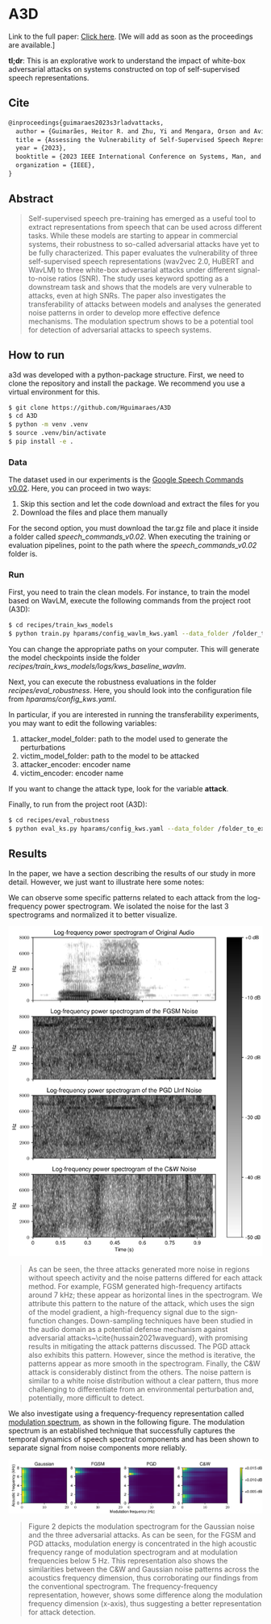 # A3D

Link to the full paper: [Click here](). [We will add as soon as the proceedings are available.]

**tl;dr**: This is an explorative work to understand the impact of white-box adversarial attacks on systems constructed on top of self-supervised speech representations.

## Cite

```latex
@inproceedings{guimaraes2023s3rladvattacks,
  author = {Guimarães, Heitor R. and Zhu, Yi and Mengara, Orson and Avila, Anderson R. and Falk, Tiago H.},
  title = {Assessing the Vulnerability of Self-Supervised Speech Representations for Keyword Spotting Under White-Box Adversarial Attacks},
  year = {2023},
  booktitle = {2023 IEEE International Conference on Systems, Man, and Cybernetics (SMC)},
  organization = {IEEE},
}
```

## Abstract

> Self-supervised speech pre-training has emerged as a useful tool to extract representations from speech that can be used across different tasks. While these models are starting to appear in commercial systems, their robustness to so-called adversarial attacks have yet to be fully characterized. This paper evaluates the vulnerability of three self-supervised speech representations (wav2vec 2.0, HuBERT and WavLM) to three white-box adversarial attacks under different signal-to-noise ratios (SNR). The study uses keyword spotting as a downstream task and shows that the models are very vulnerable to attacks, even at high SNRs. The paper also investigates the transferability of attacks between models and analyses the generated noise patterns in order to develop more effective defence mechanisms. The modulation spectrum shows to be a potential tool for detection of adversarial attacks to speech systems.

## How to run

a3d was developed with a python-package structure. First, we need to clone the repository and install the package.
We recommend you use a virtual environment for this.

```bash
$ git clone https://github.com/Hguimaraes/A3D
$ cd A3D
$ python -m venv .venv
$ source .venv/bin/activate
$ pip install -e .
```

### Data

The dataset used in our experiments is the [Google Speech Commands v0.02](http://download.tensorflow.org/data/speech_commands_v0.02.tar.gz).
Here, you can proceed in two ways:

1. Skip this section and let the code download and extract the files for you
2. Download the files and place them manually

For the second option, you must download the tar.gz file and place it inside a folder called *speech_commands_v0.02*. When executing the training or evaluation pipelines, point to the path where the *speech_commands_v0.02* folder is.

### Run

First, you need to train the clean models. For instance, to train the model based on WavLM, execute the following commands from the project root (A3D):

```bash
$ cd recipes/train_kws_models
$ python train.py hparams/config_wavlm_kws.yaml --data_folder /folder_to_extract_gsc --annotation_folder /folder_to_save_csv_annotations
```

You can change the appropriate paths on your computer. This will generate the model checkpoints inside the folder *recipes/train_kws_models/logs/kws_baseline_wavlm*.

Next, you can execute the robustness evaluations in the folder *recipes/eval_robustness*. Here, you should look into the configuration file from *hparams/config_kws.yaml*.

In particular, if you are interested in running the transferability experiments, you may want to edit the following variables:

1. attacker_model_folder: path to the model used to generate the perturbations
2. victim_model_folder: path to the model to be attacked
3. attacker_encoder: encoder name
4. victim_encoder: encoder name

If you want to change the attack type, look for the variable **attack**.


Finally, to run from the project root (A3D):

```bash
$ cd recipes/eval_robustness
$ python eval_ks.py hparams/config_kws.yaml --data_folder /folder_to_extract_gsc --annotation_folder /folder_to_save_csv_annotations
```

## Results

In the paper, we have a section describing the results of our study in more detail. However, we just want to illustrate here some notes:

We can observe some specific patterns related to each attack from the log-frequency power spectrogram. We isolated the noise for the last 3 spectrograms and normalized it to better visualize. 

![image info](./assets/spec_multiple_attacks_vEdit.png)

> As can be seen, the three attacks generated more noise in regions without speech activity and the noise patterns differed for each attack method. For example, FGSM generated high-frequency artifacts around 7 kHz; these appear as horizontal lines in the spectrogram. We attribute this pattern to the nature of the attack, which uses the sign of the model gradient, a high-frequency signal due to the sign-function changes. Down-sampling techniques have been studied in the audio domain as a potential defense mechanism against adversarial attacks~\cite{hussain2021waveguard}, with promising results in mitigating the attack patterns discussed. The PGD attack also exhibits this pattern. However, since the method is iterative, the patterns appear as more smooth in the spectrogram. Finally, the C&W attack is considerably distinct from the others. The noise pattern is similar to a white noise distribution without a clear pattern, thus more challenging to differentiate from an environmental perturbation and, potentially, more difficult to detect.

We also investigate using a frequency-frequency representation called [modulation spectrum](https://ieeexplore.ieee.org/document/5422672), as shown in the following figure. The modulation spectrum is an established technique that successfully captures the temporal dynamics of speech spectral components and has been shown to separate signal from noise components more reliably.

![image info](./assets/mod_spectrum_attacks_vEdit.png)

> Figure 2 depicts the modulation spectrogram for the Gaussian noise and the three adversarial attacks. As can be seen, for the FGSM and PGD attacks, modulation energy is concentrated in the high acoustic frequency range of modulation spectrogram and at modulation frequencies below 5 Hz. This representation also shows the similarities between the C\&W and Gaussian noise patterns across the acoustics frequency dimension, thus corroborating our findings from the conventional spectrogram. The frequency-frequency representation, however, shows some difference along the modulation frequency dimension (x-axis), thus suggesting a better representation for attack detection.
